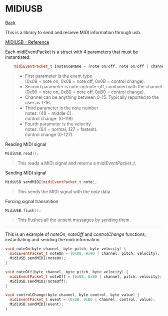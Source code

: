 # MIDIUSB

[Back](../Documentation.md)

This is a library to send and recieve MIDI information through usb.  

[MIDIUSB - Reference](https://www.arduino.cc/reference/en/libraries/midiusb/)

Each midiEventPacket is a struct with 4 parameters that must be instantiated:

```cpp
    midiEventPacket_t instanceName = {note on/off, note on/off | channel, pitch, velocity};
```

> - First parameter is the event type  
> (0x09 = note on, 0x08 = note off, 0x0B = control change).  
> - Second parameter is note-on/note-off, combined with the channel  
> (0x90 = note on, 0x80 = note off, 0xB0 = control change).  
> - Channel can be anything between 0-15. Typically reported to the user as 1-16.  
> - Third parameter is the note number  
> notes: (48 = middle C).  
> control change: (0-119).
> - Fourth parameter is the velocity  
> notes: (64 = normal, 127 = fastest).  
> control change (0-127).

Reading MIDI signal

```cpp
MidiUSB.read();
```

> This reads a MIDI signal and returns a *midiEventPacket_t*.
>

Sending MIDI signal

```cpp
MidiUSB.sendMIDI(midiEventPacket_t note);
```

> This sends the MIDI signal with the *note* data

Forcing signal transmition

```cpp
MidiUSB.flush();
```

> This flushes all the unsent messages by sending them.

---

This is an example of *noteOn*, *noteOff* and *controlChange* functions, instantiating and sending the midi information.

```cpp
void noteOn(byte channel, byte pitch, byte velocity) {
  midiEventPacket_t noteOn = {0x09, 0x90 | channel, pitch, velocity};
  MidiUSB.sendMIDI(noteOn);
}

void noteOff(byte channel, byte pitch, byte velocity) {
  midiEventPacket_t noteOff = {0x08, 0x80 | channel, pitch, velocity};
  MidiUSB.sendMIDI(noteOff);
}

void controlChange(byte channel, byte control, byte value) {
  midiEventPacket_t event = {0x0B, 0xB0 | channel, control, value};
  MidiUSB.sendMIDI(event);
}
```

